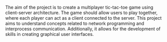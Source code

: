 The aim of the project is to create a multiplayer tic-tac-toe game using client-server architecture. The game should allow users to play together, where each player can act as a client connected to the server. This project aims to understand concepts related to network programming and interprocess communication. Additionally, it allows for the development of skills in creating graphical user interfaces.
